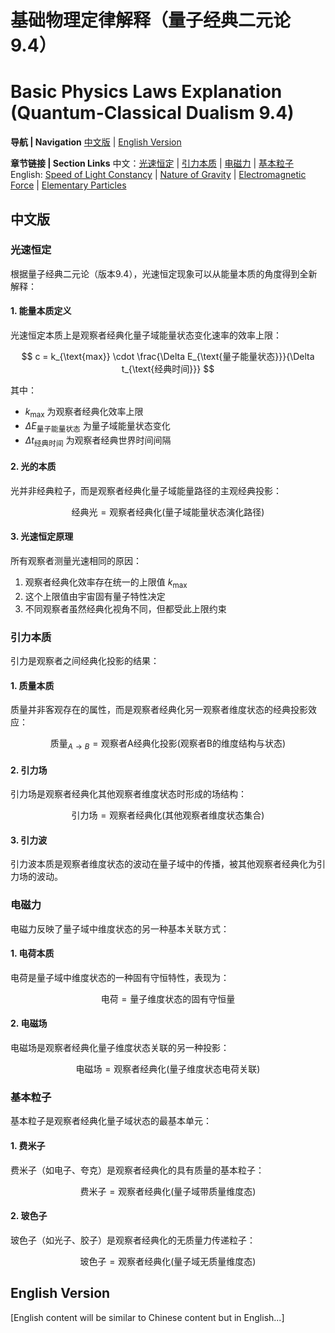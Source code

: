 # 基础物理定律解释（量子经典二元论 9.4）
# Basic Physics Laws Explanation (Quantum-Classical Dualism 9.4)

**导航 | Navigation**
[中文版](#中文版) | [English Version](#english-version)

**章节链接 | Section Links**
中文：[光速恒定](#光速恒定) | [引力本质](#引力本质) | [电磁力](#电磁力) | [基本粒子](#基本粒子)
English: [Speed of Light Constancy](#speed-of-light-constancy) | [Nature of Gravity](#nature-of-gravity) | [Electromagnetic Force](#electromagnetic-force) | [Elementary Particles](#elementary-particles)

## 中文版

### 光速恒定

根据量子经典二元论（版本9.4），光速恒定现象可以从能量本质的角度得到全新解释：

#### 1. 能量本质定义

光速恒定本质上是观察者经典化量子域能量状态变化速率的效率上限：

$$
c = k_{\text{max}} \cdot \frac{\Delta E_{\text{量子能量状态}}}{\Delta t_{\text{经典时间}}}
$$

其中：
- $`k_{\text{max}}`$ 为观察者经典化效率上限
- $`\Delta E_{\text{量子能量状态}}`$ 为量子域能量状态变化
- $`\Delta t_{\text{经典时间}}`$ 为观察者经典世界时间间隔

#### 2. 光的本质

光并非经典粒子，而是观察者经典化量子域能量路径的主观经典投影：

$$
\text{经典光}=\text{观察者经典化}(\text{量子域能量状态演化路径})
$$

#### 3. 光速恒定原理

所有观察者测量光速相同的原因：
1. 观察者经典化效率存在统一的上限值 $`k_{\text{max}}`$
2. 这个上限值由宇宙固有量子特性决定
3. 不同观察者虽然经典化视角不同，但都受此上限约束

### 引力本质

引力是观察者之间经典化投影的结果：

#### 1. 质量本质

质量并非客观存在的属性，而是观察者经典化另一观察者维度状态的经典投影效应：

$$
\text{质量}_{A\rightarrow B}=\text{观察者A经典化投影}(\text{观察者B的维度结构与状态})
$$

#### 2. 引力场

引力场是观察者经典化其他观察者维度状态时形成的场结构：

$$
\text{引力场}=\text{观察者经典化}(\text{其他观察者维度状态集合})
$$

#### 3. 引力波

引力波本质是观察者维度状态的波动在量子域中的传播，被其他观察者经典化为引力场的波动。

### 电磁力

电磁力反映了量子域中维度状态的另一种基本关联方式：

#### 1. 电荷本质

电荷是量子域中维度状态的一种固有守恒特性，表现为：

$$
\text{电荷}=\text{量子维度状态的固有守恒量}
$$

#### 2. 电磁场

电磁场是观察者经典化量子维度状态关联的另一种投影：

$$
\text{电磁场}=\text{观察者经典化}(\text{量子维度状态电荷关联})
$$

### 基本粒子

基本粒子是观察者经典化量子域状态的最基本单元：

#### 1. 费米子

费米子（如电子、夸克）是观察者经典化的具有质量的基本粒子：

$$
\text{费米子}=\text{观察者经典化}(\text{量子域带质量维度态})
$$

#### 2. 玻色子

玻色子（如光子、胶子）是观察者经典化的无质量力传递粒子：

$$
\text{玻色子}=\text{观察者经典化}(\text{量子域无质量维度态})
$$

## English Version

[English content will be similar to Chinese content but in English...]